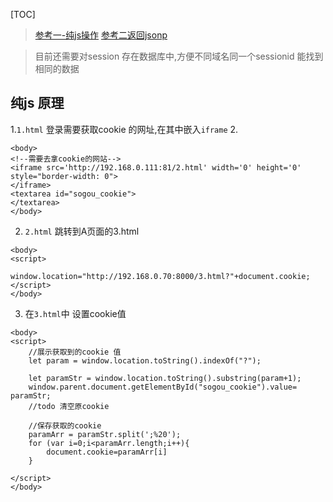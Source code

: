 
[TOC]


> [参考一-纯js操作](http://www.cnblogs.com/chris-shao/archive/2012/12/27/2835986.html)
> [参考二返回jsonp](https://blog.csdn.net/hedong37518585/article/details/6591762)

>  目前还需要对session 存在数据库中,方便不同域名同一个sessionid 能找到相同的数据
## 纯js 原理
1.`1.html`  登录需要获取cookie 的网址,在其中嵌入`iframe`
2.
```
<body>
<!--需要去拿cookie的网站-->
<iframe src='http://192.168.0.111:81/2.html' width='0' height='0' style="border-width: 0">
</iframe>
<textarea id="sogou_cookie">
</textarea>
</body>
```

2. `2.html` 跳转到A页面的3.html
```
<body>
<script>
    window.location="http://192.168.0.70:8000/3.html?"+document.cookie;
</script>
</body>
```
3. 在`3.html`中 设置cookie值
```
<body>
<script>
    //展示获取到的cookie 值
    let param = window.location.toString().indexOf("?");

    let paramStr = window.location.toString().substring(param+1);
    window.parent.document.getElementById("sogou_cookie").value= paramStr;
	//todo 清空原cookie

    //保存获取的cookie
    paramArr = paramStr.split(';%20');
    for (var i=0;i<paramArr.length;i++){
        document.cookie=paramArr[i]
    }

</script>
</body>
```